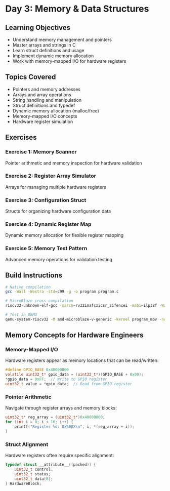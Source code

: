 # Day 3: Memory & Data Structures

## Learning Objectives
- Understand memory management and pointers
- Master arrays and strings in C
- Learn struct definitions and usage
- Implement dynamic memory allocation
- Work with memory-mapped I/O for hardware registers

## Topics Covered
- Pointers and memory addresses
- Arrays and array operations
- String handling and manipulation
- Struct definitions and typedef
- Dynamic memory allocation (malloc/free)
- Memory-mapped I/O concepts
- Hardware register simulation

## Exercises

### Exercise 1: Memory Scanner
Pointer arithmetic and memory inspection for hardware validation

### Exercise 2: Register Array Simulator
Arrays for managing multiple hardware registers

### Exercise 3: Configuration Struct
Structs for organizing hardware configuration data

### Exercise 4: Dynamic Register Map
Dynamic memory allocation for flexible register mapping

### Exercise 5: Memory Test Pattern
Advanced memory operations for validation testing

## Build Instructions

```bash
# Native compilation
gcc -Wall -Wextra -std=c99 -g -o program program.c

# MicroBlaze cross-compilation
riscv32-unknown-elf-gcc -march=rv32imafczicsr_zifencei -mabi=ilp32f -Wall -g -o program_mbv program.c

# Test in QEMU
qemu-system-riscv32 -M amd-microblaze-v-generic -kernel program_mbv -nographic -serial mon:stdio
```

## Memory Concepts for Hardware Engineers

### Memory-Mapped I/O
Hardware registers appear as memory locations that can be read/written:
```c
#define GPIO_BASE 0x40000000
volatile uint32_t* gpio_data = (uint32_t*)(GPIO_BASE + 0x00);
*gpio_data = 0xFF;  // Write to GPIO register
uint32_t value = *gpio_data;  // Read from GPIO register
```

### Pointer Arithmetic
Navigate through register arrays and memory blocks:
```c
uint32_t* reg_array = (uint32_t*)0x40000000;
for (int i = 0; i < 16; i++) {
    printf("Register %d: 0x%08X\n", i, *(reg_array + i));
}
```

### Struct Alignment
Hardware registers often require specific alignment:
```c
typedef struct __attribute__((packed)) {
    uint32_t control;
    uint32_t status;
    uint32_t data[8];
} HardwareBlock;
```